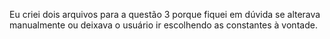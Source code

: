Eu criei dois arquivos para a questão 3 porque fiquei em dúvida se alterava manualmente
ou deixava o usuário ir escolhendo as constantes à vontade. 